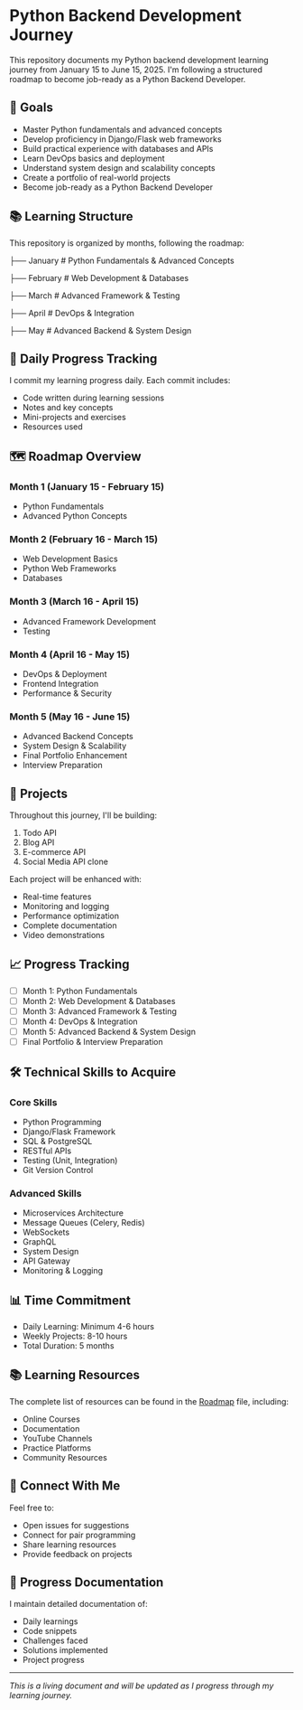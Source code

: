 # Python Backend Development Journey

This repository documents my Python backend development learning journey from January 15 to June 15, 2025. I'm following a structured roadmap to become job-ready as a Python Backend Developer.

## 🎯 Goals

- Master Python fundamentals and advanced concepts
- Develop proficiency in Django/Flask web frameworks
- Build practical experience with databases and APIs
- Learn DevOps basics and deployment
- Understand system design and scalability concepts
- Create a portfolio of real-world projects
- Become job-ready as a Python Backend Developer

## 📚 Learning Structure

This repository is organized by months, following the roadmap:


├── January # Python Fundamentals & Advanced Concepts

├── February # Web Development & Databases

├── March # Advanced Framework & Testing

├── April # DevOps & Integration

├── May # Advanced Backend & System Design


## 📝 Daily Progress Tracking

I commit my learning progress daily. Each commit includes:
- Code written during learning sessions
- Notes and key concepts
- Mini-projects and exercises
- Resources used

## 🗺️ Roadmap Overview

### Month 1 (January 15 - February 15)
- Python Fundamentals
- Advanced Python Concepts

### Month 2 (February 16 - March 15)
- Web Development Basics
- Python Web Frameworks
- Databases

### Month 3 (March 16 - April 15)
- Advanced Framework Development
- Testing

### Month 4 (April 16 - May 15)
- DevOps & Deployment
- Frontend Integration
- Performance & Security

### Month 5 (May 16 - June 15)
- Advanced Backend Concepts
- System Design & Scalability
- Final Portfolio Enhancement
- Interview Preparation

## 🚀 Projects

Throughout this journey, I'll be building:
1. Todo API
2. Blog API
3. E-commerce API
4. Social Media API clone

Each project will be enhanced with:
- Real-time features
- Monitoring and logging
- Performance optimization
- Complete documentation
- Video demonstrations

## 📈 Progress Tracking

- [ ] Month 1: Python Fundamentals
- [ ] Month 2: Web Development & Databases
- [ ] Month 3: Advanced Framework & Testing
- [ ] Month 4: DevOps & Integration
- [ ] Month 5: Advanced Backend & System Design
- [ ] Final Portfolio & Interview Preparation

## 🛠 Technical Skills to Acquire

### Core Skills
- Python Programming
- Django/Flask Framework
- SQL & PostgreSQL
- RESTful APIs
- Testing (Unit, Integration)
- Git Version Control

### Advanced Skills
- Microservices Architecture
- Message Queues (Celery, Redis)
- WebSockets
- GraphQL
- System Design
- API Gateway
- Monitoring & Logging

## 📊 Time Commitment

- Daily Learning: Minimum 4-6 hours
- Weekly Projects: 8-10 hours
- Total Duration: 5 months

## 📚 Learning Resources

The complete list of resources can be found in the [Roadmap](./January/Roadmap) file, including:
- Online Courses
- Documentation
- YouTube Channels
- Practice Platforms
- Community Resources

## 🤝 Connect With Me

Feel free to:
- Open issues for suggestions
- Connect for pair programming
- Share learning resources
- Provide feedback on projects

## 📝 Progress Documentation

I maintain detailed documentation of:
- Daily learnings
- Code snippets
- Challenges faced
- Solutions implemented
- Project progress

---

*This is a living document and will be updated as I progress through my learning journey.*
